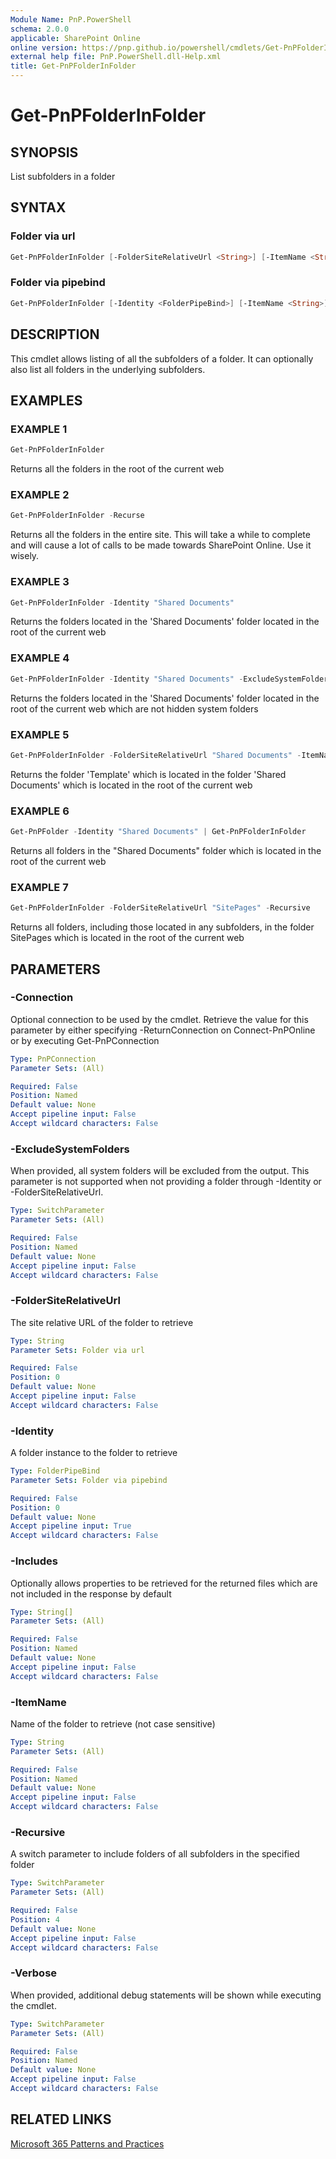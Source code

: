 ```yaml
---
Module Name: PnP.PowerShell
schema: 2.0.0
applicable: SharePoint Online
online version: https://pnp.github.io/powershell/cmdlets/Get-PnPFolderInFolder.html
external help file: PnP.PowerShell.dll-Help.xml
title: Get-PnPFolderInFolder
---
```

  
# Get-PnPFolderInFolder

## SYNOPSIS
List subfolders in a folder

## SYNTAX

### Folder via url
```powershell
Get-PnPFolderInFolder [-FolderSiteRelativeUrl <String>] [-ItemName <String>] [-ExcludeSystemFolders] [-Includes <String[]>] [-Recursive] [-Verbose] [-Connection <PnPConnection>] 
```

### Folder via pipebind
```powershell
Get-PnPFolderInFolder [-Identity <FolderPipeBind>] [-ItemName <String>] [-ExcludeSystemFolders] [-Includes <String[]>] [-Recursive] [-Verbose] [-Connection <PnPConnection>] 
```

## DESCRIPTION

This cmdlet allows listing of all the subfolders of a folder. It can optionally also list all folders in the underlying subfolders.

## EXAMPLES

### EXAMPLE 1
```powershell
Get-PnPFolderInFolder
```

Returns all the folders in the root of the current web

### EXAMPLE 2
```powershell
Get-PnPFolderInFolder -Recurse
```

Returns all the folders in the entire site. This will take a while to complete and will cause a lot of calls to be made towards SharePoint Online. Use it wisely.

### EXAMPLE 3
```powershell
Get-PnPFolderInFolder -Identity "Shared Documents"
```

Returns the folders located in the 'Shared Documents' folder located in the root of the current web

### EXAMPLE 4
```powershell
Get-PnPFolderInFolder -Identity "Shared Documents" -ExcludeSystemFolders
```

Returns the folders located in the 'Shared Documents' folder located in the root of the current web which are not hidden system folders

### EXAMPLE 5
```powershell
Get-PnPFolderInFolder -FolderSiteRelativeUrl "Shared Documents" -ItemName "Templates"
```

Returns the folder 'Template' which is located in the folder 'Shared Documents' which is located in the root of the current web

### EXAMPLE 6
```powershell
Get-PnPFolder -Identity "Shared Documents" | Get-PnPFolderInFolder
```

Returns all folders in the "Shared Documents" folder which is located in the root of the current web

### EXAMPLE 7
```powershell
Get-PnPFolderInFolder -FolderSiteRelativeUrl "SitePages" -Recursive
```

Returns all folders, including those located in any subfolders, in the folder SitePages which is located in the root of the current web

## PARAMETERS

### -Connection
Optional connection to be used by the cmdlet. Retrieve the value for this parameter by either specifying -ReturnConnection on Connect-PnPOnline or by executing Get-PnPConnection

```yaml
Type: PnPConnection
Parameter Sets: (All)

Required: False
Position: Named
Default value: None
Accept pipeline input: False
Accept wildcard characters: False
```

### -ExcludeSystemFolders
When provided, all system folders will be excluded from the output. This parameter is not supported when not providing a folder through -Identity or -FolderSiteRelativeUrl.

```yaml
Type: SwitchParameter
Parameter Sets: (All)

Required: False
Position: Named
Default value: None
Accept pipeline input: False
Accept wildcard characters: False
```

### -FolderSiteRelativeUrl
The site relative URL of the folder to retrieve

```yaml
Type: String
Parameter Sets: Folder via url

Required: False
Position: 0
Default value: None
Accept pipeline input: False
Accept wildcard characters: False
```

### -Identity
A folder instance to the folder to retrieve

```yaml
Type: FolderPipeBind
Parameter Sets: Folder via pipebind

Required: False
Position: 0
Default value: None
Accept pipeline input: True
Accept wildcard characters: False
```

### -Includes
Optionally allows properties to be retrieved for the returned files which are not included in the response by default

```yaml
Type: String[]
Parameter Sets: (All)

Required: False
Position: Named
Default value: None
Accept pipeline input: False
Accept wildcard characters: False
```

### -ItemName
Name of the folder to retrieve (not case sensitive)

```yaml
Type: String
Parameter Sets: (All)

Required: False
Position: Named
Default value: None
Accept pipeline input: False
Accept wildcard characters: False
```

### -Recursive
A switch parameter to include folders of all subfolders in the specified folder

```yaml
Type: SwitchParameter
Parameter Sets: (All)

Required: False
Position: 4
Default value: None
Accept pipeline input: False
Accept wildcard characters: False
```

### -Verbose
When provided, additional debug statements will be shown while executing the cmdlet.

```yaml
Type: SwitchParameter
Parameter Sets: (All)

Required: False
Position: Named
Default value: None
Accept pipeline input: False
Accept wildcard characters: False
```

## RELATED LINKS

[Microsoft 365 Patterns and Practices](https://aka.ms/m365pnp)